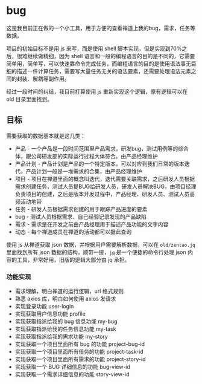 # bug
这是我目前正在做的一个小工具，用于方便的查看禅道上我的bug，需求，任务等数据。

项目的初始目标不是用 js 来写，而是使用 shell 脚本实现，但是实现到70%之后，很难继续做精细，因为 shell 语言和一般的编程语言的目的是不同的，它需要简单用，简单写，可以快速靠命令完成任务，而编程语言的目的是使用语法事无巨细的描述一件计算任务，需要写大量任务无关的语法要素，还需要处理语法元素之间的封装、解耦等副作用。

经过一段时间的纠结，我目前打算使用 js 重新实现这个逻辑，原有逻辑可以在 old 目录里面找到。

## 目标

需要获取的数据基本就是这几类：
* 产品 - 一个产品是一段时间范围里产品需求，研发bug，测试用例等的综合体，跟公司研发部的实际运行过程大体符合，由产品经理维护
* 产品计划 - 产品计划是产品的一个特定版本，可以对应到我们日常的版本迭代，产品计划一般是一堆需求的合集，由产品经理维护
* 项目 - 项目在禅道里面的概念叫迭代，迭代需要关联需求，之后研发人员根据需求创建任务，测试人员提BUG给研发人员，研发人员解决BUG，由项目经理负责项目的创建，之后是版本开发过程中，产品经理、研发人员、测试人员高频活动地带
* 任务 - 研发人员根据需求创建的用于跟踪产品进度的要素
* bug - 测试人员根据需求、自己经验记录发现的产品缺陷
* 需求 - 需求是在开发之前由产品经理用于描述产品功能的文字内容
* 动态 - 每个禅道成员在禅道的活动都可以据此查询

使用 js 从禅道获取 json 数据，并根据用户需要解析数据，可以在 `old/zentao.jq` 里面找到所有 json 数据的结构，顺带一提，[`jq`](https://stedolan.github.io/jq/) 是一个便捷的命令行处理 json 内容的工具，非常好用，旧版的逻辑大部分由 jq 承担。

### 功能实现
* 需求理解，明白禅道的运行逻辑，url 格式规则
* 熟悉 axios 库，明白如何使用 axios 发请求
* 实现登录功能 user-login
* 实现获取用户信息功能 profile
* 实现获取指派给我的 bug 信息功能 my-bug
* 实现获取指派给我的任务信息功能 my-task
* 实现获取指派给我的需求功能 my-story
* 实现获取一个项目里面所有 bug 的功能 project-bug-id
* 实现获取一个项目里面所有任务的功能 project-task-id
* 实现获取一个项目里面所有需求的功能 project-story-id
* 实现获取一个 BUG 详细信息的功能 bug-view-id
* 实现获取一个需求详细信息的功能 story-view-id